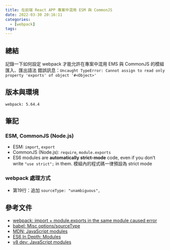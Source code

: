 ```yaml
---
title: 在前端 React APP 專案中混用 ESM 與 CommonJS
date: 2022-03-30 20:16:11
categories:
  - [webpack]
tags:
---
```


## 總結

記錄一下如何設定 webpack 才能允許在專案中混用 EMS 與 CommonJS 的模組匯入、匯出語法
錯誤訊息：`Uncaught TypeError: Cannot assign to read only property 'exports' of object '#<Object>'`

## 版本與環境
```
webpack: 5.64.4
```

## 筆記
### ESM, CommonJS (Node.js)

<script src="https://gist.github.com/tzynwang/1993d3b58216f442cfeea059bf5a5ef1.js"></script>

- ESM: `import`, `export`
- CommonJS (Node.js): `require`, `module.exports`
- ES6 modules are **automatically strict-mode** code, even if you don’t write `"use strict";` in them. 模組內的程式碼一律預設為 strict mode

### webpack 處理方式

<script src="https://gist.github.com/tzynwang/be7ff3ea4f3bf4b6beeacbc8acc90385.js"></script>

- 第19行：追加 `sourceType: "unambiguous",`


## 參考文件
- [webpack: import + module.exports in the same module caused error](https://stackoverflow.com/questions/42449999/webpack-import-module-exports-in-the-same-module-caused-error)
- [babel: Misc options/sourceType](https://babeljs.io/docs/en/options)
- [MDN: JavaScript modules](https://developer.mozilla.org/en-US/docs/Web/JavaScript/Guide/Modules)
- [ES6 In Depth: Modules](https://hacks.mozilla.org/2015/08/es6-in-depth-modules/)
- [v8 dev: JavaScript modules](https://v8.dev/features/modules)